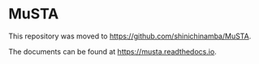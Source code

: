 # MuSTA

This repository was moved to https://github.com/shinichinamba/MuSTA.

The documents can be found at https://musta.readthedocs.io.